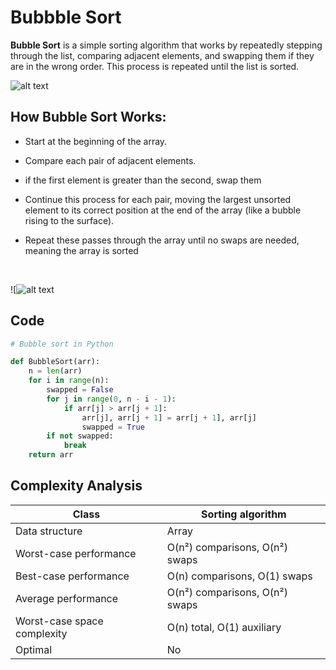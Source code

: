 # Bubbble Sort

**Bubble Sort** is a simple sorting algorithm that works by repeatedly stepping through the list, comparing adjacent elements, and swapping them if they are in the wrong order. This process is repeated until the list is sorted.

![alt text](https://upload.wikimedia.org/wikipedia/commons/c/c8/Bubble-sort-example-300px.gif)


## How Bubble Sort Works:

- Start at the beginning of the array.

- Compare each pair of adjacent elements.

- if the first element is greater than the second, swap them

- Continue this process for each pair, moving the largest unsorted element to its correct position at the end of the array (like a bubble rising to the surface).

- Repeat these passes through the array until no swaps are needed, meaning the array is sorted

&nbsp; 


![![alt text](https://upload.wikimedia.org/wikipedia/commons/3/37/Bubble_sort_animation.gif)
&nbsp; 

## Code 

```python
# Bubble sort in Python

def BubbleSort(arr):
    n = len(arr)
    for i in range(n):
        swapped = False
        for j in range(0, n - i - 1):
            if arr[j] > arr[j + 1]:
                arr[j], arr[j + 1] = arr[j + 1], arr[j]
                swapped = True
        if not swapped:
            break
    return arr
```


## Complexity Analysis


| Class             | Sorting algorithm         |
|------------------|---------------------------|
| Data structure   | Array                     |
| Worst-case performance | O(n²) comparisons, O(n²) swaps |
| Best-case performance  | O(n) comparisons, O(1) swaps     |
| Average performance    | O(n²) comparisons, O(n²) swaps   |
| Worst-case space complexity | O(n) total, O(1) auxiliary |
| Optimal           | No                        |
